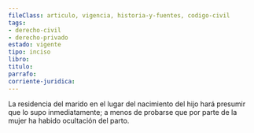 ```yaml
---
fileClass: articulo, vigencia, historia-y-fuentes, codigo-civil
tags:
- derecho-civil
- derecho-privado
estado: vigente
tipo: inciso
libro:
titulo:
parrafo:
corriente-juridica:
---
```

La residencia del marido en el lugar del nacimiento del hijo hará presumir que lo supo inmediatamente; a menos de probarse que por parte de la mujer ha habido ocultación del parto.